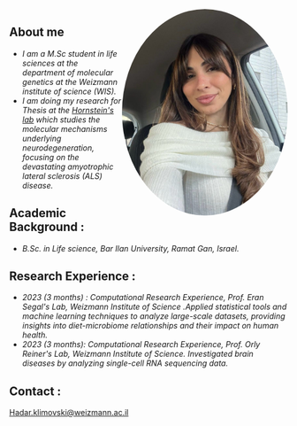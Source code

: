 

<img src="me.jpeg" align="right" width="300" width="300" style="border-radius: 50%;">


## About me

- *I am a M.Sc student in life sciences at the department of molecular genetics at the Weizmann institute of science (WIS).*
- *I am doing my research for Thesis at the [Hornstein's lab](https://www.weizmann.ac.il/molgen/hornstein/home) which studies the molecular mechanisms underlying neurodegeneration, focusing on the devastating amyotrophic lateral sclerosis (ALS) disease.*


## Academic Background :
- *B.Sc. in Life science, Bar Ilan University, Ramat Gan, Israel.*

 
## Research Experience :
- *2023 (3 months) : Computational Research Experience, Prof. Eran Segal's Lab, Weizmann Institute of Science .Applied statistical tools and machine learning techniques to analyze large-scale datasets, providing insights into diet-microbiome relationships and their impact on human health.*
- *2023 (3 months): Computational Research Experience, Prof. Orly Reiner's Lab, Weizmann Institute of Science. Investigated brain diseases by analyzing single-cell RNA sequencing data.*

## Contact :
Hadar.klimovski@weizmann.ac.il


